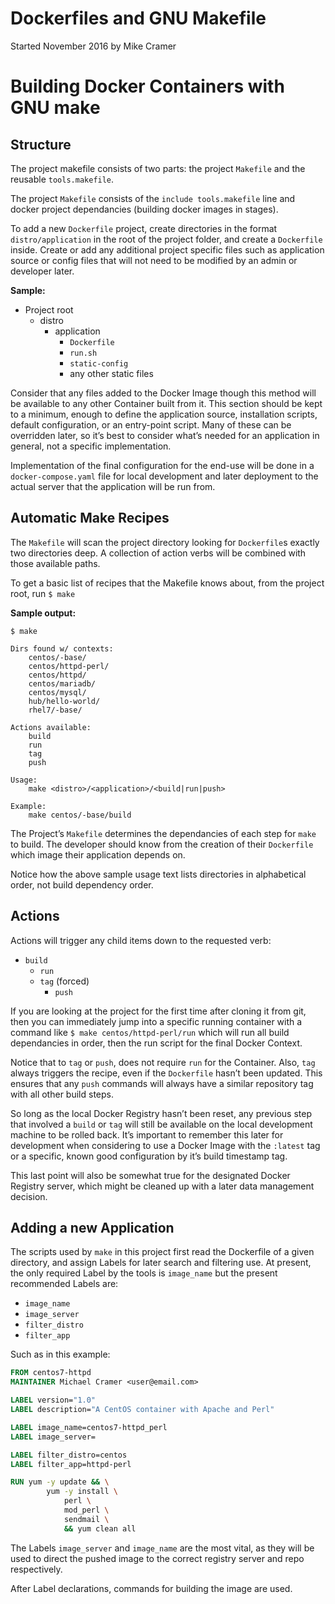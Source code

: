 # Dockerfiles and GNU Makefile

Started November 2016 by Mike Cramer

# Building Docker Containers with GNU make

## Structure

The project makefile consists of two parts: the project `Makefile` and the reusable `tools.makefile`.

The project `Makefile` consists of the `include tools.makefile` line and docker project dependancies (building docker images in stages).

To add a new `Dockerfile` project, create directories in the format `distro/application` in the root of the project folder, and create a `Dockerfile` inside. Create or add any additional project specific files such as application source or config files that will not need to be modified by an admin or developer later.

**Sample:**

- Project root
	- distro
		- application
			- `Dockerfile`
			- `run.sh`
			- `static-config`
			- any other static files

Consider that any files added to the Docker Image though this method will be available to any other Container built from it. This section should be kept to a minimum, enough to define the application source, installation scripts, default configuration, or an entry-point script. Many of these can be overridden later, so it’s best to consider what’s needed for an application in general, not a specific implementation.

Implementation of the final configuration for the end-use will be done in a `docker-compose.yaml` file for local development and later deployment to the actual server that the application will be run from.

## Automatic Make Recipes

The `Makefile` will scan the project directory looking for `Dockerfile`s exactly two directories deep. A collection of action verbs will be combined with those available paths.

To get a basic list of recipes that the Makefile knows about, from the project root, run `$ make`

**Sample output:**

```text
$ make

Dirs found w/ contexts:
    centos/-base/
    centos/httpd-perl/
    centos/httpd/
    centos/mariadb/
    centos/mysql/
    hub/hello-world/
    rhel7/-base/

Actions available:
    build
    run
    tag
    push

Usage:
    make <distro>/<application>/<build|run|push>

Example:
    make centos/-base/build
```

The Project’s `Makefile` determines the dependancies of each step for `make` to build. The developer should know from the creation of their `Dockerfile` which image their application depends on.

Notice how the above sample usage text lists directories in alphabetical order, not build dependency order.

## Actions

Actions will trigger any child items down to the requested verb:

- `build`
	- `run`
	- `tag` (forced)
		- `push`

If you are looking at the project for the first time after cloning it from git, then you can immediately jump into a specific running container with a command like `$ make centos/httpd-perl/run` which will run all build dependancies in order, then the run script for the final Docker Context.

Notice that to `tag` or `push`, does not require `run` for the Container. Also, `tag` always triggers the recipe, even if the `Dockerfile` hasn’t been updated. This ensures that any `push` commands will always have a similar repository tag with all other build steps.

So long as the local Docker Registry hasn’t been reset, any previous step that involved a `build` or `tag` will still be available on the local development machine to be rolled back. It’s important to remember this later for development when considering to use a Docker Image with the `:latest` tag or a specific, known good configuration by it’s build timestamp tag.

This last point will also be somewhat true for the designated Docker Registry server, which might be cleaned up with a later data management decision.

## Adding a new Application

The scripts used by `make` in this project first read the Dockerfile of a given directory, and assign Labels for later search and filtering use. At present, the only required Label by the tools is `image_name` but the present recommended Labels are:

- `image_name`
- `image_server`
- `filter_distro`
- `filter_app`

Such as in this example:

```dockerfile
FROM centos7-httpd
MAINTAINER Michael Cramer <user@email.com>

LABEL version="1.0"
LABEL description="A CentOS container with Apache and Perl"

LABEL image_name=centos7-httpd_perl
LABEL image_server=

LABEL filter_distro=centos
LABEL filter_app=httpd-perl

RUN yum -y update && \
		yum -y install \
			perl \
			mod_perl \
			sendmail \
			&& yum clean all
```

The Labels `image_server` and `image_name` are the most vital, as they will be used to direct the pushed image to the correct registry server and repo respectively.

After Label declarations, commands for building the image are used.

